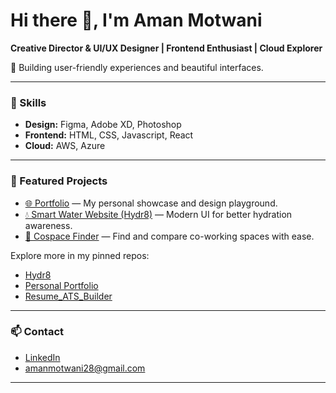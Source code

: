 # Hi there 👋, I'm Aman Motwani

**Creative Director & UI/UX Designer | Frontend Enthusiast | Cloud Explorer**

🚀 Building user-friendly experiences and beautiful interfaces.

---

### 🔧 Skills

- **Design:** Figma, Adobe XD, Photoshop
- **Frontend:** HTML, CSS, Javascript, React
- **Cloud:** AWS, Azure

---

### 📂 Featured Projects

- [🌐 Portfolio](https://amanmotwani.vercel.app/) — My personal showcase and design playground.
- [💧 Smart Water Website (Hydr8)](https://hydr8.vercel.app/) — Modern UI for better hydration awareness.
- [🧭 Cospace Finder](https://github.com/amanmotwanii/Co-Space) — Find and compare co-working spaces with ease.
  <!-- Replace # with your Cospace Finder project link if available -->

Explore more in my pinned repos:
- [Hydr8](https://github.com/amanmotwanii/hydr8)
- [Personal Portfolio](https://github.com/amanmotwanii/personal-portfolio)
- [Resume_ATS_Builder](https://github.com/amanmotwanii/Resume_ATS_Builder)

---

### 📫 Contact

- [LinkedIn](https://www.linkedin.com/in/amanmotwani1/)
- amanmotwani28@gmail.com

---

<!--
✨ Always experimenting with new ideas, tools, and design trends.
Let’s connect and build something awesome together!
-->
